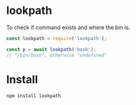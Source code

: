 # lookpath

To check if command exists and where the bin is.

```js
const lookpath = require('lookpath');

const p = await lookpath('bash');
// "/bin/bash", otherwise "undefined"
```

# Install

```
npm install lookpath
```
